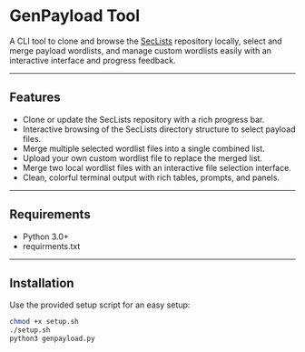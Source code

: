 # GenPayload Tool

A CLI tool to clone and browse the [SecLists](https://github.com/danielmiessler/SecLists) repository locally, select and merge payload wordlists, and manage custom wordlists easily with an interactive interface and progress feedback.

---

## Features

- Clone or update the SecLists repository with a rich progress bar.
- Interactive browsing of the SecLists directory structure to select payload files.
- Merge multiple selected wordlist files into a single combined list.
- Upload your own custom wordlist file to replace the merged list.
- Merge two local wordlist files with an interactive file selection interface.
- Clean, colorful terminal output with rich tables, prompts, and panels.

---

## Requirements

- Python 3.0+
- requirments.txt

---

## Installation

Use the provided setup script for an easy setup:

```bash
chmod +x setup.sh
./setup.sh
python3 genpayload.py 
